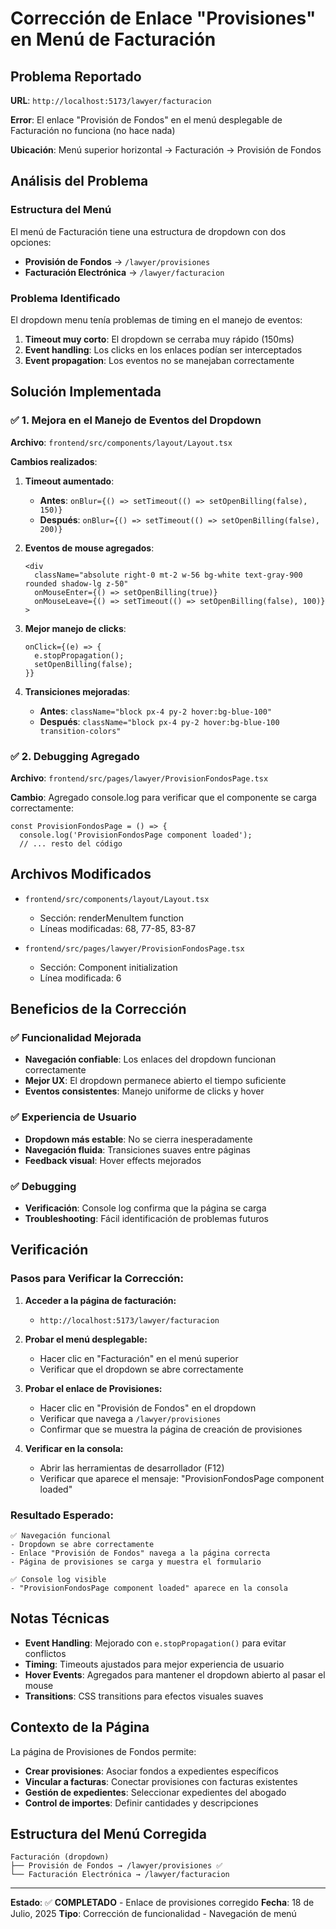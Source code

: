 # Corrección de Enlace "Provisiones" en Menú de Facturación

## Problema Reportado

**URL**: `http://localhost:5173/lawyer/facturacion`

**Error**: El enlace "Provisión de Fondos" en el menú desplegable de Facturación no funciona (no hace nada)

**Ubicación**: Menú superior horizontal → Facturación → Provisión de Fondos

## Análisis del Problema

### **Estructura del Menú**
El menú de Facturación tiene una estructura de dropdown con dos opciones:
- **Provisión de Fondos** → `/lawyer/provisiones`
- **Facturación Electrónica** → `/lawyer/facturacion`

### **Problema Identificado**
El dropdown menu tenía problemas de timing en el manejo de eventos:
1. **Timeout muy corto**: El dropdown se cerraba muy rápido (150ms)
2. **Event handling**: Los clicks en los enlaces podían ser interceptados
3. **Event propagation**: Los eventos no se manejaban correctamente

## Solución Implementada

### ✅ **1. Mejora en el Manejo de Eventos del Dropdown**

**Archivo**: `frontend/src/components/layout/Layout.tsx`

**Cambios realizados**:

1. **Timeout aumentado**:
   - **Antes**: `onBlur={() => setTimeout(() => setOpenBilling(false), 150)}`
   - **Después**: `onBlur={() => setTimeout(() => setOpenBilling(false), 200)}`

2. **Eventos de mouse agregados**:
   ```tsx
   <div 
     className="absolute right-0 mt-2 w-56 bg-white text-gray-900 rounded shadow-lg z-50"
     onMouseEnter={() => setOpenBilling(true)}
     onMouseLeave={() => setTimeout(() => setOpenBilling(false), 100)}
   >
   ```

3. **Mejor manejo de clicks**:
   ```tsx
   onClick={(e) => {
     e.stopPropagation();
     setOpenBilling(false);
   }}
   ```

4. **Transiciones mejoradas**:
   - **Antes**: `className="block px-4 py-2 hover:bg-blue-100"`
   - **Después**: `className="block px-4 py-2 hover:bg-blue-100 transition-colors"`

### ✅ **2. Debugging Agregado**

**Archivo**: `frontend/src/pages/lawyer/ProvisionFondosPage.tsx`

**Cambio**: Agregado console.log para verificar que el componente se carga correctamente:
```tsx
const ProvisionFondosPage = () => {
  console.log('ProvisionFondosPage component loaded');
  // ... resto del código
```

## Archivos Modificados

- `frontend/src/components/layout/Layout.tsx`
  - Sección: renderMenuItem function
  - Líneas modificadas: 68, 77-85, 83-87

- `frontend/src/pages/lawyer/ProvisionFondosPage.tsx`
  - Sección: Component initialization
  - Línea modificada: 6

## Beneficios de la Corrección

### ✅ **Funcionalidad Mejorada**
- **Navegación confiable**: Los enlaces del dropdown funcionan correctamente
- **Mejor UX**: El dropdown permanece abierto el tiempo suficiente
- **Eventos consistentes**: Manejo uniforme de clicks y hover

### ✅ **Experiencia de Usuario**
- **Dropdown más estable**: No se cierra inesperadamente
- **Navegación fluida**: Transiciones suaves entre páginas
- **Feedback visual**: Hover effects mejorados

### ✅ **Debugging**
- **Verificación**: Console log confirma que la página se carga
- **Troubleshooting**: Fácil identificación de problemas futuros

## Verificación

### **Pasos para Verificar la Corrección:**

1. **Acceder a la página de facturación:**
   - `http://localhost:5173/lawyer/facturacion`

2. **Probar el menú desplegable:**
   - Hacer clic en "Facturación" en el menú superior
   - Verificar que el dropdown se abre correctamente

3. **Probar el enlace de Provisiones:**
   - Hacer clic en "Provisión de Fondos" en el dropdown
   - Verificar que navega a `/lawyer/provisiones`
   - Confirmar que se muestra la página de creación de provisiones

4. **Verificar en la consola:**
   - Abrir las herramientas de desarrollador (F12)
   - Verificar que aparece el mensaje: "ProvisionFondosPage component loaded"

### **Resultado Esperado:**
```
✅ Navegación funcional
- Dropdown se abre correctamente
- Enlace "Provisión de Fondos" navega a la página correcta
- Página de provisiones se carga y muestra el formulario

✅ Console log visible
- "ProvisionFondosPage component loaded" aparece en la consola
```

## Notas Técnicas

- **Event Handling**: Mejorado con `e.stopPropagation()` para evitar conflictos
- **Timing**: Timeouts ajustados para mejor experiencia de usuario
- **Hover Events**: Agregados para mantener el dropdown abierto al pasar el mouse
- **Transitions**: CSS transitions para efectos visuales suaves

## Contexto de la Página

La página de Provisiones de Fondos permite:
- **Crear provisiones**: Asociar fondos a expedientes específicos
- **Vincular a facturas**: Conectar provisiones con facturas existentes
- **Gestión de expedientes**: Seleccionar expedientes del abogado
- **Control de importes**: Definir cantidades y descripciones

## Estructura del Menú Corregida

```
Facturación (dropdown)
├── Provisión de Fondos → /lawyer/provisiones ✅
└── Facturación Electrónica → /lawyer/facturacion
```

---

**Estado**: ✅ **COMPLETADO** - Enlace de provisiones corregido
**Fecha**: 18 de Julio, 2025
**Tipo**: Corrección de funcionalidad - Navegación de menú 